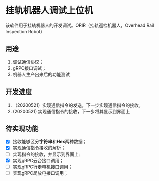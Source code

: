 # 挂轨机器人调试上位机

该软件用于挂轨机器人的开发调试。ORIR（挂轨巡检机器人，Overhead Rail Inspection Robot）

## 用途

1. 调试通信协议；
2. gRPC接口调试；
3. 机器人生产出来后的功能测试



## 开发进度

1. （20200521）实现通信指令的发送，下一步实现通信指令的接收。
2.  (20200521) 实现通信指令的接收，下一步将其显示到界面上

## 待实现功能
 - [x] 接收能够区分**字符串**和**Hex**两种数据；
 - [x] 实现通信指令接收的解析；
 - [ ] 实现指令的接收，并显示到界面上;
 - [x] 实现gRPC云台接口调用；
 - [ ] 实现gRPC行走电机接口调用；
 - [ ] 实现gRPC局放电接口调用；